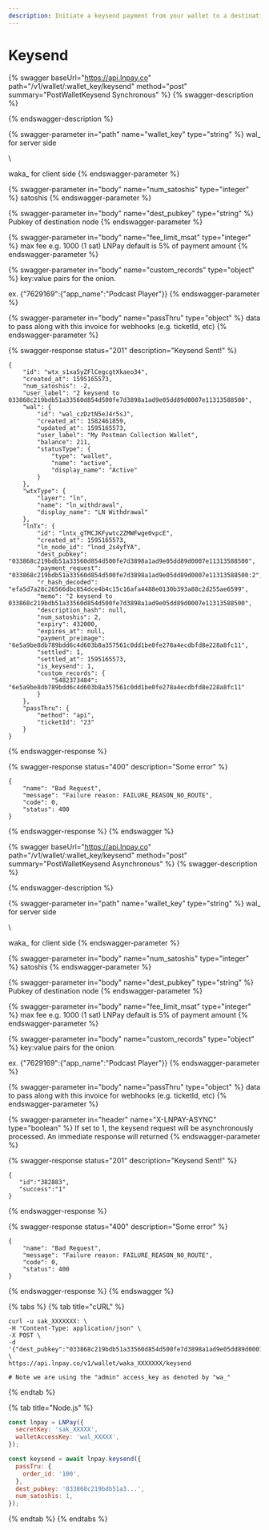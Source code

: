 ```yaml
---
description: Initiate a keysend payment from your wallet to a destination pubkey
---
```


# Keysend

{% swagger baseUrl="https://api.lnpay.co" path="/v1/wallet/:wallet_key/keysend" method="post" summary="PostWalletKeysend Synchronous" %}
{% swagger-description %}

{% endswagger-description %}

{% swagger-parameter in="path" name="wallet_key" type="string" %}
wal_ for server side

\


waka_ for client side
{% endswagger-parameter %}

{% swagger-parameter in="body" name="num_satoshis" type="integer" %}
satoshis
{% endswagger-parameter %}

{% swagger-parameter in="body" name="dest_pubkey" type="string" %}
Pubkey of destination node
{% endswagger-parameter %}

{% swagger-parameter in="body" name="fee_limit_msat" type="integer" %}
max fee e.g. 1000 (1 sat) LNPay default is 5% of payment amount
{% endswagger-parameter %}

{% swagger-parameter in="body" name="custom_records" type="object" %}
key:value pairs for the onion.



ex. {"7629169":{"app\_name":"Podcast Player"}}
{% endswagger-parameter %}

{% swagger-parameter in="body" name="passThru" type="object" %}
data to pass along with this invoice for webhooks (e.g. ticketId, etc)
{% endswagger-parameter %}

{% swagger-response status="201" description="Keysend Sent!" %}
```
{
    "id": "wtx_s1xa5yZFlCegcgtXkaeo34",
    "created_at": 1595165573,
    "num_satoshis": -2,
    "user_label": "2 keysend to 033868c219bdb51a33560d854d500fe7d3898a1ad9e05dd89d0007e11313588500",
    "wal": {
        "id": "wal_czDztN5eJ4r5sJ",
        "created_at": 1582461859,
        "updated_at": 1595165573,
        "user_label": "My Postman Collection Wallet",
        "balance": 211,
        "statusType": {
            "type": "wallet",
            "name": "active",
            "display_name": "Active"
        }
    },
    "wtxType": {
        "layer": "ln",
        "name": "ln_withdrawal",
        "display_name": "LN Withdrawal"
    },
    "lnTx": {
        "id": "lntx_gTMCJKFywtc2ZMWFwge0vpcE",
        "created_at": 1595165573,
        "ln_node_id": "lnod_2s4yfYA",
        "dest_pubkey": "033868c219bdb51a33560d854d500fe7d3898a1ad9e05dd89d0007e11313588500",
        "payment_request": "033868c219bdb51a33560d854d500fe7d3898a1ad9e05dd89d0007e11313588500:2",
        "r_hash_decoded": "efa5d7a28c26566dbc854dce4b4c15c16afa4488e0130b393a88c2d255ae6599",
        "memo": "2 keysend to 033868c219bdb51a33560d854d500fe7d3898a1ad9e05dd89d0007e11313588500",
        "description_hash": null,
        "num_satoshis": 2,
        "expiry": 432000,
        "expires_at": null,
        "payment_preimage": "6e5a9be8db789bdd6c4d603b8a357561c0dd1be0fe278a4ecdbfd8e228a8fc11",
        "settled": 1,
        "settled_at": 1595165573,
        "is_keysend": 1,
        "custom_records": {
            "5482373484": "6e5a9be8db789bdd6c4d603b8a357561c0dd1be0fe278a4ecdbfd8e228a8fc11"
        }
    },
    "passThru": {
        "method": "api",
        "ticketId": "23"
    }
}
```
{% endswagger-response %}

{% swagger-response status="400" description="Some error" %}
```
{
    "name": "Bad Request",
    "message": "Failure reason: FAILURE_REASON_NO_ROUTE",
    "code": 0,
    "status": 400
}
```
{% endswagger-response %}
{% endswagger %}

{% swagger baseUrl="https://api.lnpay.co" path="/v1/wallet/:wallet_key/keysend" method="post" summary="PostWalletKeysend Asynchronous" %}
{% swagger-description %}

{% endswagger-description %}

{% swagger-parameter in="path" name="wallet_key" type="string" %}
wal_ for server side

\


waka_ for client side
{% endswagger-parameter %}

{% swagger-parameter in="body" name="num_satoshis" type="integer" %}
satoshis
{% endswagger-parameter %}

{% swagger-parameter in="body" name="dest_pubkey" type="string" %}
Pubkey of destination node
{% endswagger-parameter %}

{% swagger-parameter in="body" name="fee_limit_msat" type="integer" %}
max fee e.g. 1000 (1 sat) LNPay default is 5% of payment amount
{% endswagger-parameter %}

{% swagger-parameter in="body" name="custom_records" type="object" %}
key:value pairs for the onion.



ex. {"7629169":{"app\_name":"Podcast Player"}}
{% endswagger-parameter %}

{% swagger-parameter in="body" name="passThru" type="object" %}
data to pass along with this invoice for webhooks (e.g. ticketId, etc)
{% endswagger-parameter %}

{% swagger-parameter in="header" name="X-LNPAY-ASYNC" type="boolean" %}
If set to 1, the keysend request will be asynchronously processed. An immediate response will returned 
{% endswagger-parameter %}

{% swagger-response status="201" description="Keysend Sent!" %}
```
{
   "id":"382883",
   "success":"1"
}
```
{% endswagger-response %}

{% swagger-response status="400" description="Some error" %}
```
{
    "name": "Bad Request",
    "message": "Failure reason: FAILURE_REASON_NO_ROUTE",
    "code": 0,
    "status": 400
}
```
{% endswagger-response %}
{% endswagger %}

{% tabs %}
{% tab title="cURL" %}
```
curl -u sak_XXXXXXX: \
-H "Content-Type: application/json" \
-X POST \
-d '{"dest_pubkey":"033868c219bdb51a33560d854d500fe7d3898a1ad9e05dd89d0007e11313588500","num_satoshis":2}' \
https://api.lnpay.co/v1/wallet/waka_XXXXXXX/keysend

# Note we are using the "admin" access_key as denoted by "wa_"
```
{% endtab %}

{% tab title="Node.js" %}
```javascript
const lnpay = LNPay({
  secretKey: 'sak_XXXXX',
  walletAccessKey: 'wal_XXXXX',
});

const keysend = await lnpay.keysend({
  passTru: {
    order_id: '100',
  },
  dest_pubkey: '033868c219bdb51a3...',
  num_satoshis: 1,
});
```
{% endtab %}
{% endtabs %}
